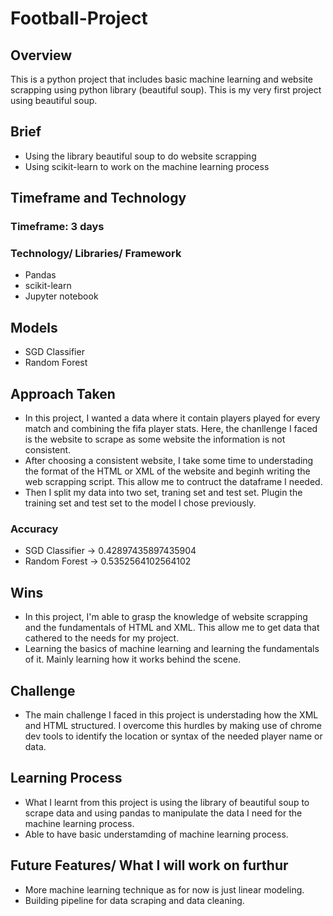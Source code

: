 # Football-Project
## Overview 
This is a python project that includes basic machine learning and website scrapping using python library (beautiful soup). This is my very first project using beautiful soup.

## Brief 
- Using the library beautiful soup to do website scrapping
- Using scikit-learn to work on the machine learning process

## Timeframe and Technology
### Timeframe: 3 days

### Technology/ Libraries/ Framework
- Pandas
- scikit-learn
- Jupyter notebook

## Models 

- SGD Classifier 
- Random Forest 

## Approach Taken 
- In this project, I wanted a data where it contain players played for every match and combining the fifa player stats. Here, the chanllenge I faced is the website to scrape as some website the information is not consistent.
- After choosing a consistent website, I take some time to understading the format of the HTML or XML of the website and beginh writing the web scrapping script. This allow me to contruct the dataframe I needed.
- Then I split my data into two set, traning set and test set. Plugin the training set and test set to the model I chose previously.
### Accuracy 
- SGD Classifier -> 
0.42897435897435904
- Random Forest -> 
0.5352564102564102

## Wins
- In this project, I'm able to grasp the knowledge of website scrapping and the fundamentals of HTML and XML. This allow me to get data that cathered to the needs for my project.
- Learning the basics of machine learning and learning the fundamentals of it. Mainly learning how it works behind the scene.

## Challenge 
- The main challenge I faced in this project is understading how the XML and HTML structured. I overcome this hurdles by making use of chrome dev tools to identify the location or syntax of the needed player name or data.

## Learning Process
- What I learnt from this project is using the library of beautiful soup to scrape data and using pandas to manipulate the data I need for the machine learning process.
- Able to have basic understamding of machine learning process.

## Future Features/ What I will work on furthur
- More machine learning technique as for now is just linear modeling. 
- Building pipeline for data scraping and data cleaning.



